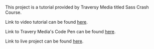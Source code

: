 This project is a tutorial provided by Traversy Media titled Sass Crash Course.

Link to video tutorial can be found [here](https://www.youtube.com/watch?v=nu5mdN2JIwM).

Link to Travery Media's Code Pen can be found [here](https://codepen.io/bradtraversy/pen/ExjmGdY?editors=1100).

Link to live project can be found [here](https://jameslusk.github.io/sass-practice/).